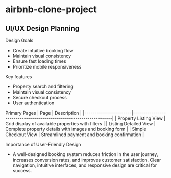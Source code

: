 # airbnb-clone-project


## UI/UX Design Planning
Design Goals
- Create intuitive booking flow
- Maintain visual consistency
- Ensure fast loading times
- Prioritize mobile responsiveness

Key features
- Property search and filtering
- Maintain visual consistency
- Secure checkout process
- User authentication

Primary Pages
| Page                  | Description                                                        |
|-----------------------|--------------------------------------------------------------------|
| Property Listing View | Grid display of available properties with filters                  |
| Listing Detailed View | Complete property details with images and booking form             |
| Simple Checkout View  | Streamlined payment and booking confirmation                       |


Importance of User-Friendly Design
- A well-designed booking system reduces friction in the user journey, increases conversion rates, and improves customer satisfaction. Clear navigation, intuitive interfaces, and responsive design are critical for success.

